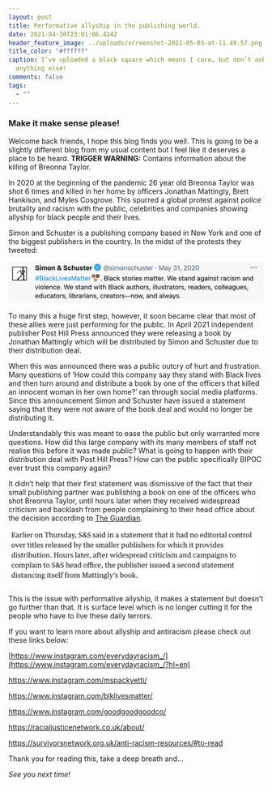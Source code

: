 ```yaml
---
layout: post
title: Performative allyship in the publishing world.
date: 2021-04-30T23:01:06.424Z
header_feature_image: ../uploads/screenshot-2021-05-03-at-11.49.57.png
title_color: "#ffffff"
caption: I’ve uploaded a black square which means I care… but don’t ask for
  anything else!
comments: false
tags:
  - ""
---
```

### Make it make sense please! 

Welcome back friends, I hope this blog finds you well. This is going to be a slightly different blog from my usual content but I feel like it deserves a place to be heard. **TRIGGER WARNING:** Contains information about the killing of Breonna Taylor.

In 2020 at the beginning of the pandemic 26 year old Breonna Taylor was shot 6 times and killed in her home by officers Jonathan Mattingly, Brett Hankison, and Myles Cosgrove. This spurred a global protest against police brutality and racism with the public, celebrities and companies showing allyship for black people and their lives.

Simon and Schuster is a publishing company based in New York and one of the biggest publishers in the country. In the midst of the protests they tweeted:

![Simon and Schuster Tweet](../uploads/screenshot-2021-05-03-at-10.28.35.png)

To many this a huge first step, however, it soon became clear that most of these allies were just performing for the public. In April 2021 independent publisher Post Hill Press announced they were releasing a book by Jonathan Mattingly which will be distributed by Simon and Schuster due to their distribution deal. 

When this was announced there was a public outcry of hurt and frustration. Many questions of ‘How could this company say they stand with Black lives and then turn around and distribute a book by one of the officers that killed an innocent woman in her own home?’ ran through social media platforms. Since this announcement Simon and Schuster have issued a statement saying that they were not aware of the book deal and would no longer be distributing it. 

Understandably this was meant to ease the public but only warranted more questions. How did this large company with its many members of staff not realise this before it was made public? What is going to happen with their distribution deal with Post Hill Press? How can the public specifically BIPOC ever trust this company again? 

It didn’t help that their first statement was dismissive of the fact that their small publishing partner was publishing a book on one of the officers who shot Breonna Taylor, until hours later when they received widespread criticism and backlash from people complaining to their head office about the decision according to [The Guardian](https://www.theguardian.com/books/2021/apr/16/simon-schuster-book-breonna-taylor-jonathan-mattingly-the-fight-for-truth).

![The Guardian quote](../uploads/screenshot-2021-05-03-at-11.15.16.png)

This is the issue with performative allyship, it makes a statement but doesn’t go further than that. It is surface level which is no longer cutting it for the people who have to live these daily terrors. 

If you want to learn more about allyship and antiracism please check out these links below:

[https://www.instagram.com/everydayracism_/](https://www.instagram.com/everydayracism_/?hl=en)

<https://www.instagram.com/mspackyetti/>

<https://www.instagram.com/blklivesmatter/>

<https://www.instagram.com/goodgoodgoodco/>

<https://racialjusticenetwork.co.uk/about/>

<https://survivorsnetwork.org.uk/anti-racism-resources/#to-read>



Thank you for reading this, take a deep breath and…

*See you next time!*